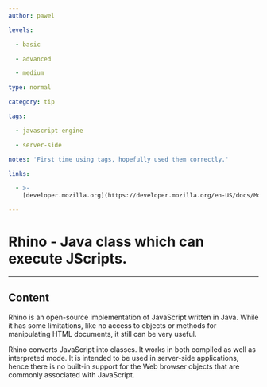 ```yaml
---
author: pawel

levels:

  - basic

  - advanced

  - medium

type: normal

category: tip

tags:

  - javascript-engine

  - server-side

notes: 'First time using tags, hopefully used them correctly.'

links:

  - >-
    [developer.mozilla.org](https://developer.mozilla.org/en-US/docs/Mozilla/Projects/Rhino){website}

---
```

# Rhino - Java class which can execute JScripts.

---
## Content

Rhino is an open-source implementation of JavaScript written in Java. While it has some limitations, like no access to objects or methods for manipulating HTML documents, it still can be very useful. 

Rhino converts JavaScript into classes. It works in both compiled as well as interpreted mode. It is intended to be used in server-side applications, hence there is no built-in support for the Web browser objects that are commonly associated with JavaScript.
 
